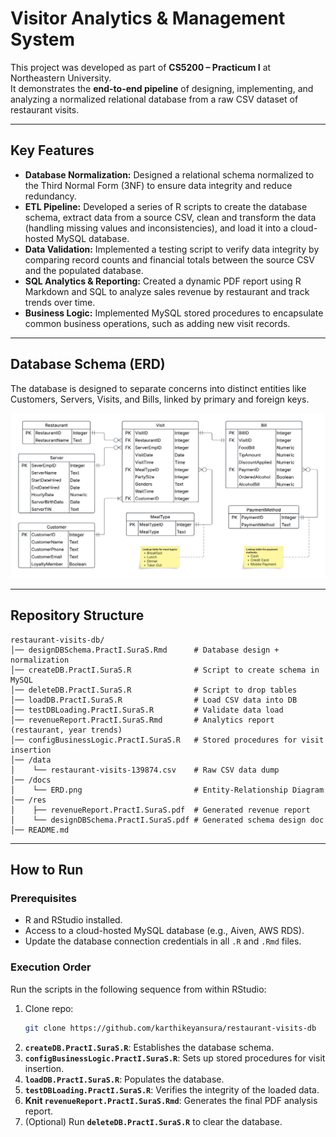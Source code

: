 # Visitor Analytics & Management System

This project was developed as part of **CS5200 – Practicum I** at Northeastern University.  
It demonstrates the **end-to-end pipeline** of designing, implementing, and analyzing a normalized relational database from a raw CSV dataset of restaurant visits.

---

## Key Features
- **Database Normalization:** Designed a relational schema normalized to the Third Normal Form (3NF) to ensure data integrity and reduce redundancy.
- **ETL Pipeline:** Developed a series of R scripts to create the database schema, extract data from a source CSV, clean and transform the data (handling missing values and inconsistencies), and load it into a cloud-hosted MySQL database.
- **Data Validation:** Implemented a testing script to verify data integrity by comparing record counts and financial totals between the source CSV and the populated database.
- **SQL Analytics & Reporting:** Created a dynamic PDF report using R Markdown and SQL to analyze sales revenue by restaurant and track trends over time.
- **Business Logic:** Implemented MySQL stored procedures to encapsulate common business operations, such as adding new visit records.

---

## Database Schema (ERD)

The database is designed to separate concerns into distinct entities like Customers, Servers, Visits, and Bills, linked by primary and foreign keys.

![Entity-Relationship Diagram](docs/ERD.png)

---

## Repository Structure
```
restaurant-visits-db/
│── designDBSchema.PractI.SuraS.Rmd      # Database design + normalization
│── createDB.PractI.SuraS.R              # Script to create schema in MySQL
│── deleteDB.PractI.SuraS.R              # Script to drop tables
│── loadDB.PractI.SuraS.R                # Load CSV data into DB
│── testDBLoading.PractI.SuraS.R         # Validate data load
│── revenueReport.PractI.SuraS.Rmd       # Analytics report (restaurant, year trends)
│── configBusinessLogic.PractI.SuraS.R   # Stored procedures for visit insertion
│── /data
│    └── restaurant-visits-139874.csv    # Raw CSV data dump
│── /docs
│    └── ERD.png                         # Entity-Relationship Diagram
│── /res
│    ├── revenueReport.PractI.SuraS.pdf  # Generated revenue report
│    └── designDBSchema.PractI.SuraS.pdf # Generated schema design doc
│── README.md
```

---

## How to Run

### Prerequisites

-   R and RStudio installed.
-   Access to a cloud-hosted MySQL database (e.g., Aiven, AWS RDS).
-   Update the database connection credentials in all `.R` and `.Rmd` files.

### Execution Order

Run the scripts in the following sequence from within RStudio:

1. Clone repo:
   ```bash
   git clone https://github.com/karthikeyansura/restaurant-visits-db
   ```
1. **`createDB.PractI.SuraS.R`**: Establishes the database schema.
2. **`configBusinessLogic.PractI.SuraS.R`**: Sets up stored procedures for visit insertion.
3. **`loadDB.PractI.SuraS.R`**: Populates the database.
4. **`testDBLoading.PractI.SuraS.R`**: Verifies the integrity of the loaded data.
5. **Knit `revenueReport.PractI.SuraS.Rmd`**: Generates the final PDF analysis report.
6. (Optional) Run **`deleteDB.PractI.SuraS.R`** to clear the database.
